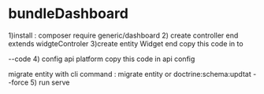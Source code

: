 # bundleDashboard
1)install : composer require generic/dashboard
2) create controller end extends widgteControler
3)create entity Widget end copy this code in to 

--code 
4) config api platform 
copy this code in api config 

migrate entity with cli command : 
migrate entity or doctrine:schema:updtat --force 
5) run serve 


